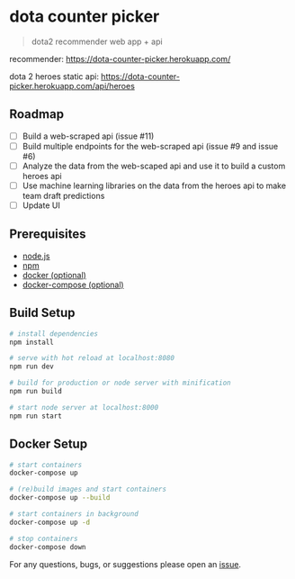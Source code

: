 # dota counter picker

> dota2 recommender web app + api

recommender: https://dota-counter-picker.herokuapp.com/  

dota 2 heroes static api: https://dota-counter-picker.herokuapp.com/api/heroes

## Roadmap
- [ ] Build a web-scraped api (issue #11)
- [ ] Build multiple endpoints for the web-scraped api (issue #9 and issue #6)
- [ ] Analyze the data from the web-scaped api and use it to build a custom heroes api
- [ ] Use machine learning libraries on the data from the heroes api to make team draft predictions
- [ ] Update UI

## Prerequisites
- [node.js](https://nodejs.org/en/)
- [npm](https://www.npmjs.com/get-npm)
- [docker (optional)](https://www.docker.com/)
- [docker-compose (optional)](https://docs.docker.com/compose/install/#install-compose)

## Build Setup

``` bash
# install dependencies
npm install

# serve with hot reload at localhost:8080
npm run dev

# build for production or node server with minification
npm run build

# start node server at localhost:8000
npm run start
```

## Docker Setup

``` bash
# start containers
docker-compose up

# (re)build images and start containers
docker-compose up --build

# start containers in background
docker-compose up -d

# stop containers
docker-compose down
```

For any questions, bugs, or suggestions please open an [issue](https://github.com/pbgnz/dota-counter-picker/issues).
